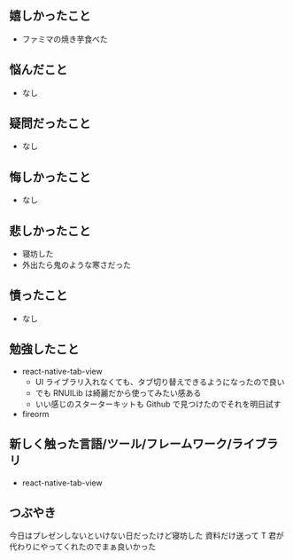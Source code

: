 ## 嬉しかったこと

- ファミマの焼き芋食べた

## 悩んだこと

- なし

## 疑問だったこと

- なし

## 悔しかったこと

- なし

## 悲しかったこと

- 寝坊した
- 外出たら鬼のような寒さだった

## 憤ったこと

- なし

## 勉強したこと

- react-native-tab-view
  - UI ライブラリ入れなくても、タブ切り替えできるようになったので良い
  - でも RNUILib は綺麗だから使ってみたい感ある
  - いい感じのスターターキットも Github で見つけたのでそれを明日試す
- fireorm

## 新しく触った言語/ツール/フレームワーク/ライブラリ

- react-native-tab-view

## つぶやき

今日はプレゼンしないといけない日だったけど寝坊した
資料だけ送って T 君が代わりにやってくれたのでまぁ良いかった
